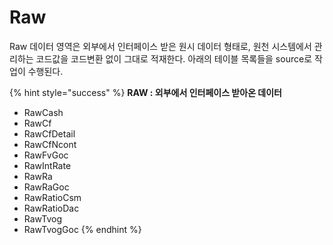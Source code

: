 # Raw

Raw 데이터 영역은 외부에서 인터페이스 받은 원시 데이터 형태로, 원천 시스템에서 관리하는 코드값을 코드변환 없이 그대로 적재한다. 아래의 테이블 목록들을 source로 작업이 수행된다.

{% hint style="success" %}
**RAW : 외부에서 인터페이스 받아온 데이터**

* RawCash
*  RawCf
* RawCfDetail
* RawCfNcont
* RawFvGoc
* RawIntRate
* RawRa
* RawRaGoc
* RawRatioCsm
* RawRatioDac
* RawTvog
* RawTvogGoc
{% endhint %}
